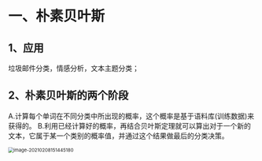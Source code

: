 # 一、朴素贝叶斯
## 1、应用
垃圾邮件分类，情感分析，文本主题分类；
## 2、朴素贝叶斯的两个阶段

A.计算每个单词在不同分类中所出现的概率，这个概率是基于语料库(训练数据)来获得的。
B.利用已经计算好的概率，再结合贝叶斯定理就可以算出对于一个新的文本，它属于某一个类别的概率值，并通过这个结果做最后的分类决策。

<img src="/Users/zenmen/Projects/courses_ml_notebook/images/image-20210208151445180.png" alt="image-20210208151445180" style="zoom:67%;" />
